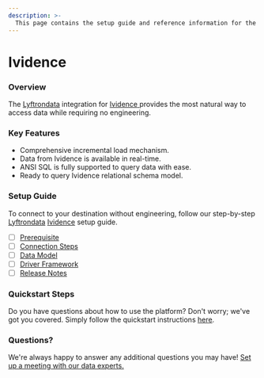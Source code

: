 ```yaml
---
description: >-
  This page contains the setup guide and reference information for the Ividence source connector.
---
```


# Ividence

### Overview

The [Lyftrondata](https://www.lyftrondata.com/) integration for [Ividence](https://www.lyftrondata.com/integration/ividence/)[ ](https://www.lyftrondata.com/integration/ividence/)provides the most natural way to access data while requiring no engineering.

### Key Features

* Comprehensive incremental load mechanism.
* Data from Ividence is available in real-time.&#x20;
* ANSI SQL is fully supported to query data with ease.
* Ready to query Ividence relational schema model.

### Setup Guide

To connect to your destination without engineering, follow our step-by-step [Lyftrondata](https://www.lyftrondata.com/)  [Ividence](https://www.lyftrondata.com/integration/ividence/) setup guide.

* [ ] [Prerequisite](../../marketing-analytics/ividence/prerequisite.md)
* [ ] [Connection Steps](../../marketing-analytics/ividence/connection-steps.md)
* [ ] [Data Model](../../marketing-analytics/ividence/data-model/)
* [ ] [Driver Framework](../../marketing-analytics/ividence/driver-framework/)
* [ ] [Release Notes](../../marketing-analytics/ividence/release-notes.md)

### Quickstart Steps

Do you have questions about how to use the platform? Don't worry; we've got you covered. Simply follow the quickstart instructions [here](../../../quickstart-steps.md).

### Questions? <a href="#questions" id="questions"></a>

We're always happy to answer any additional questions you may have! [Set up a meeting with our data experts.](https://www.lyftrondata.com/book-a-meeting/)


